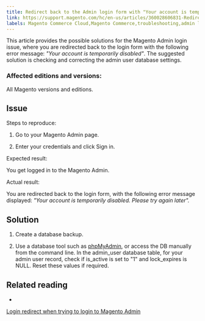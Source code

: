 ```yaml
---
title: Redirect back to the Admin login form with "Your account is temporarily disabled" error
link: https://support.magento.com/hc/en-us/articles/360028606831-Redirect-back-to-the-Admin-login-form-with-Your-account-is-temporarily-disabled-error
labels: Magento Commerce Cloud,Magento Commerce,troubleshooting,admin login
---
```


This article provides the possible solutions for the Magento Admin login issue, where you are redirected back to the login form with the following error message: *"Your account is temporarily disabled"*. The suggested solution is checking and correcting the admin user database settings.

### Affected editions and versions:

All Magento versions and editions.

## Issue

Steps to reproduce:

1. Go to your Magento Admin page.

1. Enter your credentials and click Sign in.

Expected result:

You get logged in to the Magento Admin.

Actual result:

You are redirected back to the login form, with the following error message displayed: *"Your account is temporarily disabled. Please try again later".*

## Solution

1. Create a database backup.

1. Use a database tool such as [phpMyAdmin](https://devdocs.magento.com/guides/v2.2/install-gde/prereq/optional.html#install-optional-phpmyadmin), or access the DB manually from the command line. In the admin\_user database table, for your admin user record, check if is\_active is set to "1" and lock\_expires is NULL. Reset these values if required.

## Related reading

* 
[Login redirect when trying to login to Magento Admin](https://support.magento.com/hc/en-us/articles/360028606711)


